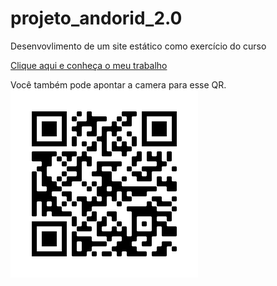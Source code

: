 # projeto_andorid_2.0
 Desenvovlimento de um site estático como exercício do curso

<a href="https://rodrigopca42.github.io/projeto_andorid_2.0/" target="_blanc" rel="external">Clique aqui e conheça o meu trabalho</a>

<p>Você também pode apontar a camera para esse QR.   <img src="qr-code_proj_android.png"></p>
